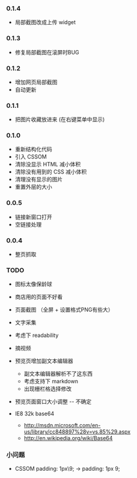 ### 0.1.4
+ 局部截图改成上传 widget

### 0.1.3
+ 修复局部截图在滚屏时BUG

### 0.1.2
+ 增加网页局部截图
+ 自动更新

### 0.1.1
+ 把图片收藏放进来 (在右键菜单中显示)

### 0.1.0
+ 重新结构化代码
+ 引入 CSSOM
+ 清除没显示 HTML 减小体积
+ 清除没有用到的 CSS 减小体积
+ 清理没有显示的图片
+ 重置外层的大小

### 0.0.5
+ 链接新窗口打开
+ 空链接处理

### 0.0.4
+ 整页抓取

###  TODO
+ 图标太像保龄球
+ 商店用的页面不好看
+ 页面截图 （全屏 + 设置格式PNG有些大）
+ 文字采集
+ 考虑下 readability
+ 摘视频
+ 预览页增加副文本编辑器
  + 副文本编辑器解析不了这东西
  + 考虑支持下 markdown
  + 出现栅栏格选择修改
+ 预览页面窗口大小调整 -- 不确定

+ IE8 32k base64 
  + http://msdn.microsoft.com/en-us/library/cc848897%28v=vs.85%29.aspx 
  + http://en.wikipedia.org/wiki/Base64

### 小问题
+ CSSOM padding: 1px\9; -> padding: 1px 9;